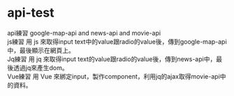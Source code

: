 # api-test
api練習 google-map-api and news-api and movie-api
<br>
js練習   用 js 來取得input text中的value跟radio的value後，傳到google-map-api中，最後顯示在網頁上。
<br>
Jq練習   用 jq 來取得input text的value跟radio的value後，傳到news-api中，最後透過jq來產生dom。 
<br>
Vue練習  用 Vue 來綁定input，製作component，利用jq的ajax取得movie-api中的資料。
